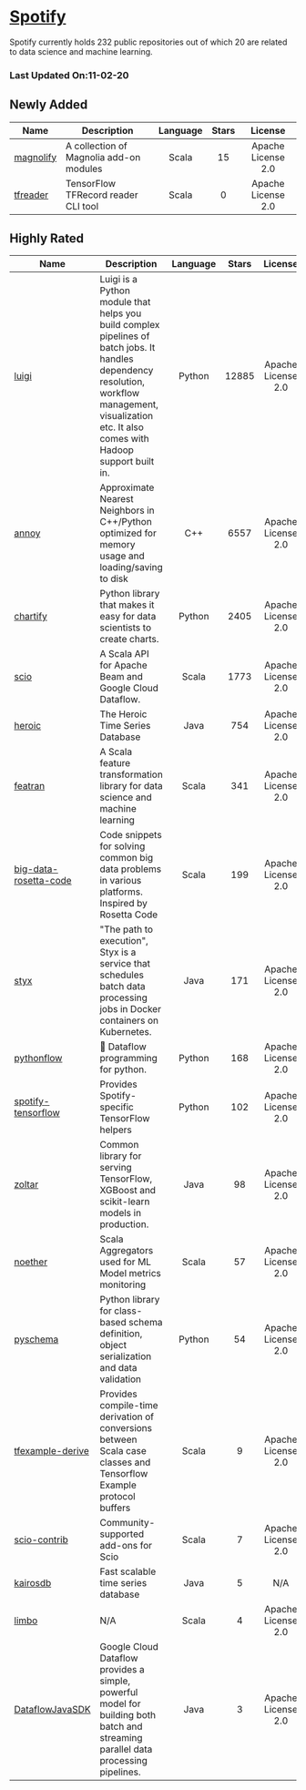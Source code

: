 # [Spotify](https://github.com/Spotify)

Spotify currently holds 232 public repositories out of which 20 are related to data science and machine learning.

 ### Last Updated On:11-02-20

## Newly Added

| Name | Description | Language | Stars | License |
| ---- | ----------- | :--------: | :-----: | :-------: |
| [magnolify](https://github.com/spotify/magnolify) | A collection of Magnolia add-on modules | Scala | 15 | Apache License 2.0 |
| [tfreader](https://github.com/spotify/tfreader) | TensorFlow TFRecord reader CLI tool | Scala | 0 | Apache License 2.0 |

## Highly Rated

| Name | Description | Language | Stars | License |
| ---- | ----------- | :--------: | :-----: | :-------: |
 | [luigi](https://github.com/spotify/luigi) | Luigi is a Python module that helps you build complex pipelines of batch jobs. It handles dependency resolution, workflow management, visualization etc. It also comes with Hadoop support built in.  | Python | 12885 | Apache License 2.0 |
| [annoy](https://github.com/spotify/annoy) | Approximate Nearest Neighbors in C++/Python optimized for memory usage and loading/saving to disk | C++ | 6557 | Apache License 2.0 |
| [chartify](https://github.com/spotify/chartify) | Python library that makes it easy for data scientists to create charts. | Python | 2405 | Apache License 2.0 |
| [scio](https://github.com/spotify/scio) | A Scala API for Apache Beam and Google Cloud Dataflow. | Scala | 1773 | Apache License 2.0 |
| [heroic](https://github.com/spotify/heroic) | The Heroic Time Series Database | Java | 754 | Apache License 2.0 |
| [featran](https://github.com/spotify/featran) | A Scala feature transformation library for data science and machine learning | Scala | 341 | Apache License 2.0 |
| [big-data-rosetta-code](https://github.com/spotify/big-data-rosetta-code) | Code snippets for solving common big data problems in various platforms. Inspired by Rosetta Code | Scala | 199 | Apache License 2.0 |
| [styx](https://github.com/spotify/styx) | "The path to execution", Styx is a service that schedules batch data processing jobs in Docker containers on Kubernetes. | Java | 171 | Apache License 2.0 |
| [pythonflow](https://github.com/spotify/pythonflow) | :snake: Dataflow programming for python. | Python | 168 | Apache License 2.0 |
| [spotify-tensorflow](https://github.com/spotify/spotify-tensorflow) | Provides Spotify-specific TensorFlow helpers | Python | 102 | Apache License 2.0 |
| [zoltar](https://github.com/spotify/zoltar) | Common library for serving TensorFlow, XGBoost and scikit-learn models in production. | Java | 98 | Apache License 2.0 |
| [noether](https://github.com/spotify/noether) | Scala Aggregators used for ML Model metrics monitoring | Scala | 57 | Apache License 2.0 |
| [pyschema](https://github.com/spotify/pyschema) | Python library for class-based schema definition, object serialization and data validation | Python | 54 | Apache License 2.0 |
| [tfexample-derive](https://github.com/spotify/tfexample-derive) | Provides compile-time derivation of conversions between Scala case classes and Tensorflow Example protocol buffers | Scala | 9 | Apache License 2.0 |
| [scio-contrib](https://github.com/spotify/scio-contrib) | Community-supported add-ons for Scio | Scala | 7 | Apache License 2.0 |
| [kairosdb](https://github.com/spotify/kairosdb) | Fast scalable time series database | Java | 5 | N/A |
| [limbo](https://github.com/spotify/limbo) | N/A | Scala | 4 | Apache License 2.0 |
| [DataflowJavaSDK](https://github.com/spotify/DataflowJavaSDK) | Google Cloud Dataflow provides a simple, powerful model for building both batch and streaming parallel data processing pipelines. | Java | 3 | Apache License 2.0 |
